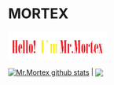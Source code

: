# MORTEX

<img width="40%" align=center src=https://github.com/mr-mortex/mr-mortex/blob/4b6c9a8df1d28c646cc28f16e6822caae2763db0/pepe.png />

<a href="https://github.com/anuraghazra/github-readme-stats"><img align="center" src="https://github-readme-stats.vercel.app/api?username=mr-mortex&show_icons=true&include_all_commits=true&theme=buefy&hide_border=true" alt="Mr.Mortex github stats" /></a> | <a href="https://github.com/mr-mortex/github-readme-stats"><img align="center" src="https://github-readme-stats.vercel.app/api/top-langs/?username=mr-mortex&layout=compact&theme=buefy&hide_border=true" /></a>
